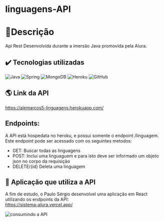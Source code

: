 # linguagens-API

# 📃Descrição
Api Rest Desenvolvida durante a imersão Java promovida pela Alura. 

## ✔️ Tecnologias utilizadas
![Java](https://img.shields.io/badge/java-%23ED8B00.svg?style=for-the-badge&logo=java&logoColor=white)
![Spring](https://img.shields.io/badge/spring-%236DB33F.svg?style=for-the-badge&logo=spring&logoColor=white)
![MongoDB](https://img.shields.io/badge/MongoDB-%234ea94b.svg?style=for-the-badge&logo=mongodb&logoColor=white)
![Heroku](https://img.shields.io/badge/heroku-%23430098.svg?style=for-the-badge&logo=heroku&logoColor=white)
![GitHub](https://img.shields.io/badge/github-%23121011.svg?style=for-the-badge&logo=github&logoColor=white)

## 🌎 Link da API
 https://alemarcos5-linguagens.herokuapp.com/

## Endpoints:

A API está hospedata no heroku, e possui somente o endpoint /linguagem. Este endpoint pode ser acessado com os seguintes metodos:

- GET: Buscar todas as linguagens
- POST: Inclui uma linguaguem e para isto deve ser informado um objeto json no corpo da requisição
- DELETE/{id} Deleta uma linguagem

## 📄 Aplicação que utiliza a API
A fim de estudo, o <a link="https://github.com/PauloFra">Paulo Sérgio</a> desenvolvel uma aplicação em React utilizando os endpoints da API:<br>
https://sistema-alura.vercel.app/

![consumindo a API](https://user-images.githubusercontent.com/44748616/181362419-6ff9c227-0d5b-4411-8ba9-e32ea74d5c14.png)



<br>
